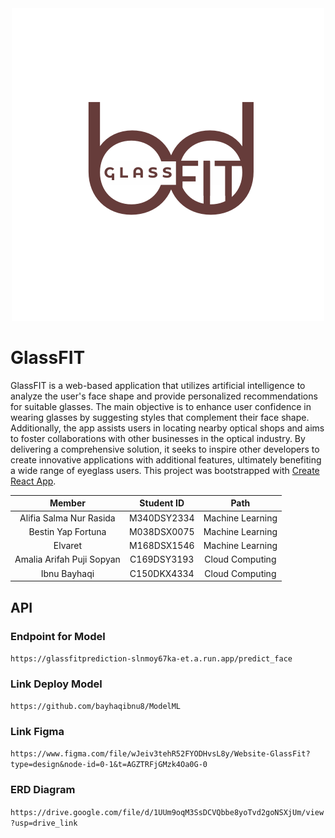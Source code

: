 <div align="center">
  <img src="https://github.com/elvaret/Bangkit2023/blob/main/public/logocoklat.png">
</div>

# GlassFIT 

GlassFIT is a web-based application that utilizes artificial intelligence to analyze the user's face shape and provide personalized recommendations for suitable glasses. The main objective is to enhance user confidence in wearing glasses by suggesting styles that complement their face shape. Additionally, the app assists users in locating nearby optical shops and aims to foster collaborations with other businesses in the optical industry. By delivering a comprehensive solution, it seeks to inspire other developers to create innovative applications with additional features, ultimately benefiting a wide range of eyeglass users. This project was bootstrapped with [Create React App](https://github.com/facebook/create-react-app).

|            Member           | Student ID |        Path        |
| :-------------------------: | :--------: | :----------------: |
|        Alifia Salma Nur Rasida         | M340DSY2334 |  Machine Learning  |
|   Bestin Yap Fortuna  | M038DSX0075 |  Machine Learning  |
|       Elvaret       | M168DSX1546 |  Machine Learning  |
|    Amalia Arifah Puji Sopyan    | C169DSY3193 |   Cloud Computing  |
|        Ibnu Bayhaqi        | C150DKX4334 |   Cloud Computing  |

## API

### Endpoint for Model
```https://glassfitprediction-slnmoy67ka-et.a.run.app/predict_face```

### Link Deploy Model
```https://github.com/bayhaqibnu8/ModelML```
    
### Link Figma        
```https://www.figma.com/file/wJeiv3tehR52FYODHvsL8y/Website-GlassFit?type=design&node-id=0-1&t=AGZTRFjGMzk4Oa0G-0```

### ERD Diagram
```https://drive.google.com/file/d/1UUm9oqM3SsDCVQbbe8yoTvd2goNSXjUm/view?usp=drive_link```




